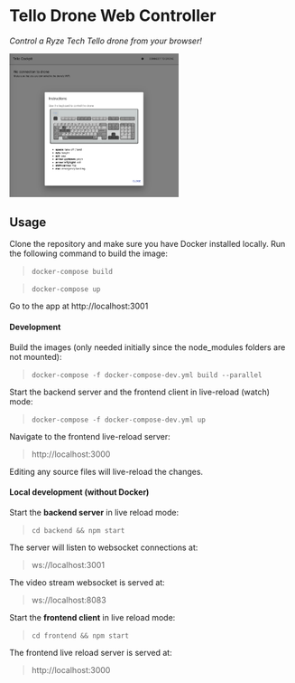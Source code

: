 
# Tello Drone Web Controller
*Control a Ryze Tech Tello drone from your browser!*

<img src="https://raw.githubusercontent.com/ynnckth/tello-drone-web-controller/master/assets/screenshot.png" width="300">

## Usage
Clone the repository and make sure you have Docker installed locally.
Run the following command to build the image:
> `docker-compose build`

> `docker-compose up`

Go to the app at http://localhost:3001


#### Development

Build the images (only needed initially since the node_modules folders are not mounted): 
> `docker-compose -f docker-compose-dev.yml build --parallel`

Start the backend server and the frontend client in live-reload (watch) mode:
> `docker-compose -f docker-compose-dev.yml up`

Navigate to the frontend live-reload server:
> http://localhost:3000

Editing any source files will live-reload the changes.


#### Local development (without Docker)

Start the **backend server** in live reload mode: 
> `cd backend && npm start`

The server will listen to websocket connections at:
> ws://localhost:3001

The video stream websocket is served at:
> ws://localhost:8083


Start the **frontend client** in live reload mode:
> `cd frontend && npm start` 

The frontend live reload server is served at:
> http://localhost:3000
